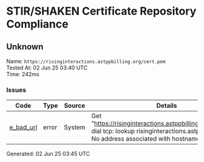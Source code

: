 # STIR/SHAKEN Certificate Repository Compliance

## Unknown

Name: `https://risinginteractions.astppbilling.org/cert.pem`\
Tested At: 02 Jun 25 03:40 UTC\
Time: 242ms

### Issues

| Code | Type | Source | Details |
|------|------|--------|---------|
| [e_bad_url](../../ISSUES/e_bad_url/README.md) | error | System | Get "https://risinginteractions.astppbilling.org/cert.pem": dial tcp: lookup risinginteractions.astppbilling.org: No address associated with hostname |

Generated: 02 Jun 25 03:45 UTC